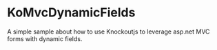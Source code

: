 KoMvcDynamicFields
==================

A simple sample about how to use Knockoutjs to leverage asp.net MVC forms with dynamic fields.
